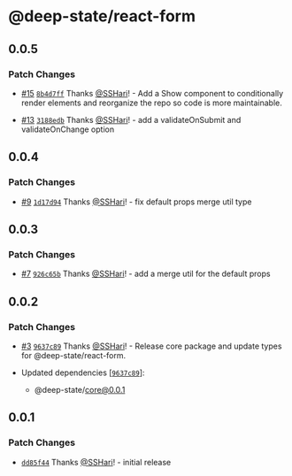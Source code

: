 # @deep-state/react-form

## 0.0.5

### Patch Changes

- [#15](https://github.com/SSHari/deep-state/pull/15) [`8b4d7ff`](https://github.com/SSHari/deep-state/commit/8b4d7ff98d83ba32ffb05aed08bef67bbacbd635) Thanks [@SSHari](https://github.com/SSHari)! - Add a Show component to conditionally render elements and reorganize the repo so code is more maintainable.

- [#13](https://github.com/SSHari/deep-state/pull/13) [`3188edb`](https://github.com/SSHari/deep-state/commit/3188edba68873b2d5f7b6655469bad8b2bedcbee) Thanks [@SSHari](https://github.com/SSHari)! - add a validateOnSubmit and validateOnChange option

## 0.0.4

### Patch Changes

- [#9](https://github.com/SSHari/deep-state/pull/9) [`1d17d94`](https://github.com/SSHari/deep-state/commit/1d17d947c09ced11fa39efbf571f9874c68e6694) Thanks [@SSHari](https://github.com/SSHari)! - fix default props merge util type

## 0.0.3

### Patch Changes

- [#7](https://github.com/SSHari/deep-state/pull/7) [`926c65b`](https://github.com/SSHari/deep-state/commit/926c65bcc97951089f57ed32ff41f53affdeece6) Thanks [@SSHari](https://github.com/SSHari)! - add a merge util for the default props

## 0.0.2

### Patch Changes

- [#3](https://github.com/SSHari/deep-state/pull/3) [`9637c89`](https://github.com/SSHari/deep-state/commit/9637c8964a7253ec74fc1f49a734ef9e18f62010) Thanks [@SSHari](https://github.com/SSHari)! - Release core package and update types for @deep-state/react-form.

- Updated dependencies [[`9637c89`](https://github.com/SSHari/deep-state/commit/9637c8964a7253ec74fc1f49a734ef9e18f62010)]:
  - @deep-state/core@0.0.1

## 0.0.1

### Patch Changes

- [`dd85f44`](https://github.com/SSHari/deep-state/commit/dd85f44401cba96dcf9ff24bbf8098729c7f9d6e) Thanks [@SSHari](https://github.com/SSHari)! - initial release
